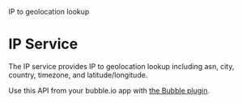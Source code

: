 IP to geolocation lookup

# IP Service

The IP service provides IP to geolocation lookup including asn, city, country, timezone, and latitude/longitude.

Use this API from your bubble.io app with [the Bubble plugin](https://bubble.io/plugin/micro-ip-geolocation-1631116195387x494006979451682800).
